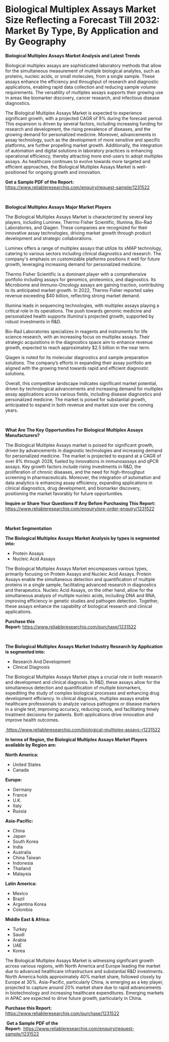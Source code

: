 <p><h1>Biological Multiplex Assays Market Size Reflecting a Forecast Till 2032: Market By Type, By Application and By Geography</h1></p><p><strong>Biological Multiplex Assays Market Analysis and Latest Trends</strong></p>
<p><p>Biological multiplex assays are sophisticated laboratory methods that allow for the simultaneous measurement of multiple biological analytes, such as proteins, nucleic acids, or small molecules, from a single sample. These assays enhance the efficiency and throughput of research and diagnostic applications, enabling rapid data collection and reducing sample volume requirements. The versatility of multiplex assays supports their growing use in areas like biomarker discovery, cancer research, and infectious disease diagnostics.</p><p>The Biological Multiplex Assays Market is expected to experience significant growth, with a projected CAGR of 9% during the forecast period. This expansion is driven by several factors, including increasing funding for research and development, the rising prevalence of diseases, and the growing demand for personalized medicine. Moreover, advancements in assay technology, such as the development of more sensitive and specific platforms, are further propelling market growth. Additionally, the integration of automation and digital solutions in laboratory practices is enhancing operational efficiency, thereby attracting more end-users to adopt multiplex assays. As healthcare continues to evolve towards more targeted and efficient approaches, the Biological Multiplex Assays Market is well-positioned for ongoing growth and innovation.</p></p>
<p><strong>Get a Sample PDF of the Report:&nbsp;</strong> <a href="https://www.reliableresearchiq.com/enquiry/request-sample/1231522?utm_campaign=3132&utm_medium=2&utm_source=Github&utm_content=ia&utm_term=14042025&utm_id=biological-multiplex-assays">https://www.reliableresearchiq.com/enquiry/request-sample/1231522</a></p>
<p>&nbsp;</p>
<p><strong>Biological Multiplex Assays Major Market Players</strong></p>
<p><p>The Biological Multiplex Assays Market is characterized by several key players, including Luminex, Thermo Fisher Scientific, Illumina, Bio-Rad Laboratories, and Qiagen. These companies are recognized for their innovative assay technologies, driving market growth through product development and strategic collaborations.</p><p>Luminex offers a range of multiplex assays that utilize its xMAP technology, catering to various sectors including clinical diagnostics and research. The company's emphasis on customizable platforms positions it well for future growth, leveraging increasing demand for personalized medicine.</p><p>Thermo Fisher Scientific is a dominant player with a comprehensive portfolio including assays for genomics, proteomics, and diagnostics. Its Microbiome and Immuno-Oncology assays are gaining traction, contributing to its anticipated market growth. In 2022, Thermo Fisher reported sales revenue exceeding $40 billion, reflecting strong market demand.</p><p>Illumina leads in sequencing technologies, with multiplex assays playing a critical role in its operations. The push towards genomic medicine and personalized health supports Illumina's projected growth, supported by robust investments in R&D.</p><p>Bio-Rad Laboratories specializes in reagents and instruments for life science research, with an increasing focus on multiplex assays. Their strategic acquisitions in the diagnostics space aim to enhance revenue growth, expected to reach approximately $2.5 billion in the near term.</p><p>Qiagen is noted for its molecular diagnostics and sample preparation solutions. The company’s efforts in expanding their assay portfolio are aligned with the growing trend towards rapid and efficient diagnostic solutions.</p><p>Overall, this competitive landscape indicates significant market potential, driven by technological advancements and increasing demand for multiplex assay applications across various fields, including disease diagnostics and personalized medicine. The market is poised for substantial growth, anticipated to expand in both revenue and market size over the coming years.</p></p>
<p>&nbsp;</p>
<p><strong>What Are The Key Opportunities For Biological Multiplex Assays Manufacturers?</strong></p>
<p><p>The Biological Multiplex Assays market is poised for significant growth, driven by advancements in diagnostic technologies and increasing demand for personalized medicine. The market is projected to expand at a CAGR of over 8% through 2028, fueled by innovations in immunoassays and qPCR assays. Key growth factors include rising investments in R&D, the proliferation of chronic diseases, and the need for high-throughput screening in pharmaceuticals. Moreover, the integration of automation and data analytics is enhancing assay efficiency, expanding applications in clinical diagnostics, drug development, and biomarker discovery, positioning the market favorably for future opportunities.</p></p>
<p><strong>Inquire or Share Your Questions If Any Before Purchasing This Report:</strong> <a href="https://www.reliableresearchiq.com/enquiry/pre-order-enquiry/1231522?utm_campaign=3132&utm_medium=2&utm_source=Github&utm_content=ia&utm_term=14042025&utm_id=biological-multiplex-assays">https://www.reliableresearchiq.com/enquiry/pre-order-enquiry/1231522</a></p>
<p>&nbsp;</p>
<p><strong>Market Segmentation</strong></p>
<p><strong>The Biological Multiplex Assays Market Analysis by types is segmented into:</strong></p>
<p><ul><li>Protein Assays</li><li>Nucleic Acid Assays</li></ul></p>
<p><p>The Biological Multiplex Assays Market encompasses various types, primarily focusing on Protein Assays and Nucleic Acid Assays. Protein Assays enable the simultaneous detection and quantification of multiple proteins in a single sample, facilitating advanced research in diagnostics and therapeutics. Nucleic Acid Assays, on the other hand, allow for the simultaneous analysis of multiple nucleic acids, including DNA and RNA, improving efficiency in genetic studies and pathogen detection. Together, these assays enhance the capability of biological research and clinical applications.</p></p>
<p><strong>Purchase this Report:&nbsp;</strong><a href="https://www.reliableresearchiq.com/purchase/1231522?utm_campaign=3132&utm_medium=2&utm_source=Github&utm_content=ia&utm_term=14042025&utm_id=biological-multiplex-assays">https://www.reliableresearchiq.com/purchase/1231522</a></p>
<p>&nbsp;</p>
<p><strong>The Biological Multiplex Assays Market Industry Research by Application is segmented into:</strong></p>
<p><ul><li>Research And Development</li><li>Clinical Diagnosis</li></ul></p>
<p><p>The Biological Multiplex Assays Market plays a crucial role in both research and development and clinical diagnosis. In R&D, these assays allow for the simultaneous detection and quantification of multiple biomarkers, expediting the study of complex biological processes and enhancing drug development efficiency. In clinical diagnosis, multiplex assays enable healthcare professionals to analyze various pathogens or disease markers in a single test, improving accuracy, reducing costs, and facilitating timely treatment decisions for patients. Both applications drive innovation and improve health outcomes.</p></p>
<p><a href="https://www.reliableresearchiq.com/biological-multiplex-assays-r1231522?utm_campaign=3132&utm_medium=2&utm_source=Github&utm_content=ia&utm_term=14042025&utm_id=biological-multiplex-assays">&nbsp;https://www.reliableresearchiq.com/biological-multiplex-assays-r1231522</a></p>
<p><strong>In terms of Region, the Biological Multiplex Assays Market Players available by Region are:</strong></p>
<p>
    <p> <strong> North America: </strong>
        <ul>
            <li>United States</li>
            <li>Canada</li>
        </ul>
        </p> 
    <p> <strong> Europe: </strong>
        <ul>
            <li>Germany</li>
            <li>France</li>
            <li>U.K.</li>
            <li>Italy</li>
            <li>Russia</li>
        </ul>
        </p> 
    <p> <strong> Asia-Pacific: </strong>
        <ul>
            <li>China</li>
            <li>Japan</li>
            <li>South Korea</li>
            <li>India</li>
            <li>Australia</li>
            <li>China Taiwan</li>
            <li>Indonesia</li>
            <li>Thailand</li>
            <li>Malaysia</li>
        </ul>
        </p> 
    <p> <strong> Latin America: </strong>
        <ul>
            <li>Mexico</li>
            <li>Brazil</li>
            <li>Argentina Korea</li>
            <li>Colombia</li>
        </ul>
        </p> 
    <p> <strong> Middle East & Africa: </strong>
        <ul>
            <li>Turkey</li>
            <li>Saudi</li>
            <li>Arabia</li>
            <li>UAE</li>
            <li>Korea</li>
        </ul>
    </p>
    </p>
<p><p>The Biological Multiplex Assays Market is witnessing significant growth across various regions, with North America and Europe leading the market due to advanced healthcare infrastructure and substantial R&D investments. North America holds approximately 40% market share, followed closely by Europe at 30%. Asia-Pacific, particularly China, is emerging as a key player, projected to capture around 20% market share due to rapid advancements in biotechnology and increasing healthcare expenditures. Emerging markets in APAC are expected to drive future growth, particularly in China.</p></p>
<p><strong>Purchase this Report: </strong><a href="https://www.reliableresearchiq.com/purchase/1231522?utm_campaign=3132&utm_medium=2&utm_source=Github&utm_content=ia&utm_term=14042025&utm_id=biological-multiplex-assays">https://www.reliableresearchiq.com/purchase/1231522</a></p>
<p>&nbsp;<strong>Get a Sample PDF of the Report:&nbsp;&nbsp;</strong><a href="https://www.reliableresearchiq.com/enquiry/request-sample/1231522?utm_campaign=3132&utm_medium=2&utm_source=Github&utm_content=ia&utm_term=14042025&utm_id=biological-multiplex-assays">https://www.reliableresearchiq.com/enquiry/request-sample/1231522</a></p>
<p><strong></strong></p>
<p><p></p><p></p><p></p></p>